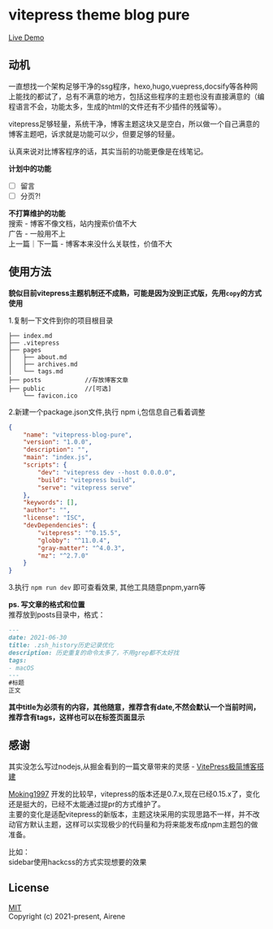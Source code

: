 # vitepress theme blog pure
[Live Demo](https://fangying.dev)
## 动机
一直想找一个架构足够干净的ssg程序，hexo,hugo,vuepress,docsify等各种网上能找的都试了，总有不满意的地方，包括这些程序的主题也没有直接满意的（编程语言不会，功能太多，生成的html的文件还有不少插件的残留等）。

vitepress足够轻量，系统干净，博客主题这块又是空白，所以做一个自己满意的博客主题吧，诉求就是功能可以少，但要足够的轻量。

认真来说对比博客程序的话，其实当前的功能更像是在线笔记。  

**计划中的功能**  
- [ ] 留言  
- [ ] 分页?!

**不打算维护的功能**  
搜索 - 博客不像文档，站内搜索价值不大  
广告 - 一般用不上  
上一篇｜下一篇 - 博客本来没什么关联性，价值不大

## 使用方法

**貌似目前vitepress主题机制还不成熟，可能是因为没到正式版，先用`copy`的方式使用**

1.复制一下文件到你的项目根目录
```
├── index.md  
├── .vitepress  
├── pages  
│   ├── about.md  
│   ├── archives.md  
│   └── tags.md  
├── posts            //存放博客文章  
├── public           //[可选]    
    └── favicon.ico  
```
2.新建一个package.json文件,执行 npm i,包信息自己看着调整
```json
{
    "name": "vitepress-blog-pure",
    "version": "1.0.0",
    "description": "",
    "main": "index.js",
    "scripts": {
        "dev": "vitepress dev --host 0.0.0.0",
        "build": "vitepress build",
        "serve": "vitepress serve"
    },
    "keywords": [],
    "author": "",
    "license": "ISC",
    "devDependencies": {
        "vitepress": "^0.15.5",
        "globby": "^11.0.4",
        "gray-matter": "^4.0.3",
        "mz": "^2.7.0"
    }
}
```
3.执行 `npm run dev` 即可查看效果, 其他工具随意pnpm,yarn等

**ps. 写文章的格式和位置**  
推荐放到posts目录中，格式：
```markdown
---
date: 2021-06-30
title: .zsh_history历史记录优化
description: 历史重复的命令太多了，不用grep都不太好找
tags:
- macOS
---
#标题
正文
```
**其中title为必须有的内容，其他随意，推荐含有date,不然会默认一个当前时间，推荐含有tags，这样也可以在标签页面显示**


## 感谢
其实没怎么写过nodejs,从掘金看到的一篇文章带来的灵感 - [VitePress极简博客搭建](https://juejin.cn/post/6896382276389732359)

[Moking1997](https://github.com/Moking1997) 开发的比较早，vitepress的版本还是0.7.x,现在已经0.15.x了，变化还是挺大的，已经不太能通过提pr的方式维护了。  
主要的变化是适配vitepress的新版本，主题这块采用的实现思路不一样，并不改动官方默认主题，这样可以实现极少的代码量和为将来能发布成npm主题包的做准备。

比如：  
sidebar使用hackcss的方式实现想要的效果


## License

[MIT](https://opensource.org/licenses/MIT)  
Copyright (c) 2021-present, Airene
